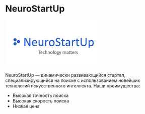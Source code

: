 # NeuroStartUp

![](./logo.png)

NeuroStartUp — динамически развивающийся стартап, специализирующийся на поиске с использованием новейших технологий искусственного интеллекта.
Наши преимущества:
 * Высокая точность поиска
 * Высокая скорость поиска
 * Низкая цена